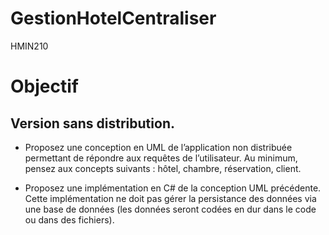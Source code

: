 # GestionHotelCentraliser

HMIN210

# Objectif
## Version sans distribution.

* Proposez une conception en UML de l’application non distribuée permettant de
répondre aux requêtes de l’utilisateur. Au minimum, pensez aux concepts
suivants : hôtel, chambre, réservation, client.

* Proposez une implémentation en C# de la conception UML précédente. Cette
implémentation ne doit pas gérer la persistance des données via une base de données
(les données seront codées en dur dans le code ou dans des fichiers).
